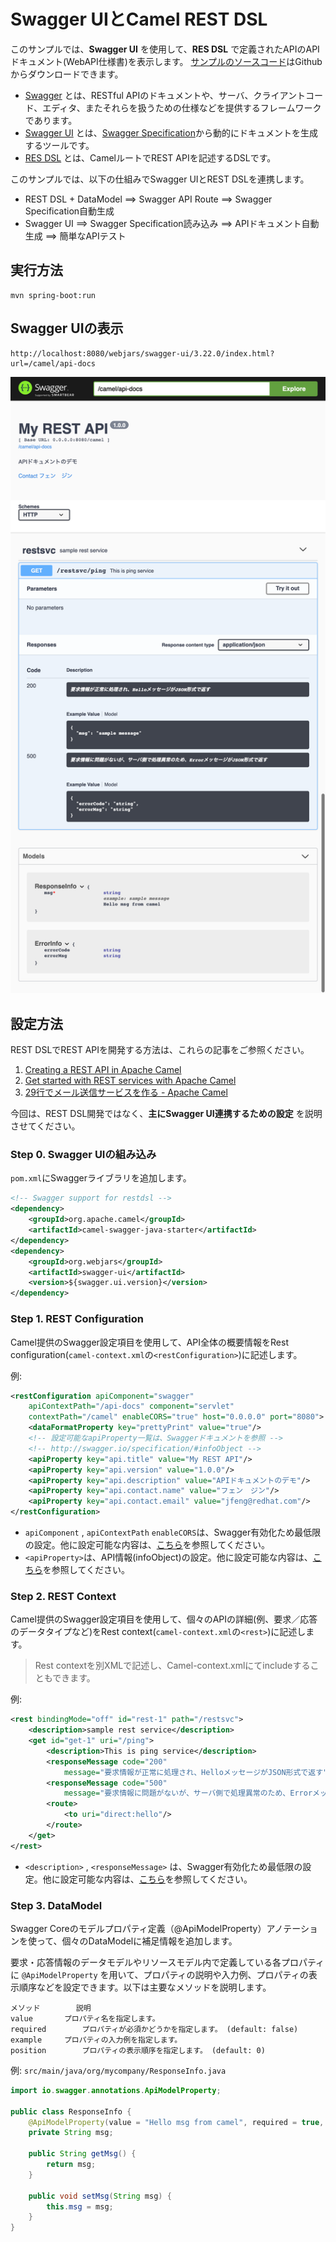 # Swagger UIとCamel REST DSL

このサンプルでは、**Swagger UI** を使用して、**RES DSL** で定義されたAPIのAPIドキュメント(WebAPI仕様書)を表示します。
[サンプルのソースコード][0]はGithubからダウンロードできます。

- [Swagger][1] とは、RESTful APIのドキュメントや、サーバ、クライアントコード、エディタ、またそれらを扱うための仕様などを提供するフレームワークであります。
- [Swagger UI][2] とは、[Swagger Specification][3]から動的にドキュメントを生成するツールです。
- [RES DSL][4] とは、CamelルートでREST APIを記述するDSLです。


このサンプルでは、以下の仕組みでSwagger UIとREST DSLを連携します。
- REST DSL + DataModel ==> Swagger API Route ==> Swagger Specification自動生成
- Swagger UI ==> Swagger Specification読み込み ==> APIドキュメント自動生成 ==> 簡単なAPIテスト

[0]: https://github.com/jian-feng/camel-restdsl-swagger-demo
[1]: https://swagger.io
[2]: https://swagger.io/tools/swagger-ui/
[3]: https://swagger.io/specification/
[4]: https://camel.apache.org/rest-dsl.html

## 実行方法

	mvn spring-boot:run

## Swagger UIの表示

	http://localhost:8080/webjars/swagger-ui/3.22.0/index.html?url=/camel/api-docs

![swagger-ui](swagger-ui.png)

## 設定方法

REST DSLでREST APIを開発する方法は、これらの記事をご参照ください。
1. [Creating a REST API in Apache Camel](https://cleverbuilder.com/articles/camel-rest/)
2. [Get started with REST services with Apache Camel](https://opensource.com/article/18/9/camel-rest-dsl)
3. [29行でメール送信サービスを作る - Apache Camel](https://qiita.com/daikuro/items/57b68d927ea81c81b3b3)


今回は、REST DSL開発ではなく、**主にSwagger UI連携するための設定** を説明させてください。


### Step 0. Swagger UIの組み込み

`pom.xml`にSwaggerライブラリを追加します。

```xml
<!-- Swagger support for restdsl -->
<dependency>
	<groupId>org.apache.camel</groupId>
	<artifactId>camel-swagger-java-starter</artifactId>
</dependency>
<dependency>
	<groupId>org.webjars</groupId>
	<artifactId>swagger-ui</artifactId>
	<version>${swagger.ui.version}</version>
</dependency>
```

### Step 1. REST Configuration

Camel提供のSwagger設定項目を使用して、API全体の概要情報をRest configuration(`camel-context.xml`の`<restConfiguration>`)に記述します。

例:

```xml
<restConfiguration apiComponent="swagger"
    apiContextPath="/api-docs" component="servlet"
    contextPath="/camel" enableCORS="true" host="0.0.0.0" port="8080">
    <dataFormatProperty key="prettyPrint" value="true"/>
    <!-- 設定可能なapiProperty一覧は、Swaggerドキュメントを参照 -->
    <!-- http://swagger.io/specification/#infoObject -->
    <apiProperty key="api.title" value="My REST API"/>
    <apiProperty key="api.version" value="1.0.0"/>
    <apiProperty key="api.description" value="APIドキュメントのデモ"/>
    <apiProperty key="api.contact.name" value="フェン　ジン"/>
    <apiProperty key="api.contact.email" value="jfeng@redhat.com"/>
</restConfiguration>
```

- `apiComponent` , `apiContextPath` `enableCORS`は、Swagger有効化ため最低限の設定。他に設定可能な内容は、[こちら][5]を参照してください。
- `<apiProperty>`は、API情報(infoObject)の設定。他に設定可能な内容は、[こちら][6]を参照してください。

[5]: https://camel.apache.org/rest-dsl.html
[6]: https://swagger.io/specification/#infoObject

### Step 2. REST Context

Camel提供のSwagger設定項目を使用して、個々のAPIの詳細(例、要求／応答のデータタイプなど)をRest context(`camel-context.xml`の`<rest>`)に記述します。

> Rest contextを別XMLで記述し、Camel-context.xmlにてincludeすることもできます。

例:

```xml
<rest bindingMode="off" id="rest-1" path="/restsvc">
    <description>sample rest service</description>
    <get id="get-1" uri="/ping">
        <description>This is ping service</description>
        <responseMessage code="200"
            message="要求情報が正常に処理され、HelloメッセージがJSON形式で返す" responseModel="org.mycompany.ResponseInfo"/>
        <responseMessage code="500"
            message="要求情報に問題がないが、サーバ側で処理異常のため、ErrorメッセージがJSON形式で返す" responseModel="org.mycompany.ErrorInfo"/>
        <route>
            <to uri="direct:hello"/>
        </route>
    </get>
</rest>
```

- `<description>` , `<responseMessage>` は、Swagger有効化ため最低限の設定。他に設定可能な内容は、[こちら][5]を参照してください。


### Step 3. DataModel

Swagger Coreのモデルプロパティ定義（@ApiModelProperty）アノテーションを使って、個々のDataModelに補足情報を追加します。

要求・応答情報のデータモデルやリソースモデル内で定義している各プロパティに `@ApiModelProperty` を用いて、プロパティの説明や入力例、プロパティの表示順序などを設定できます。以下は主要なメソッドを説明します。

	メソッド		説明  
	value		プロパティ名を指定します。  
	required		プロパティが必須かどうかを指定します。 (default: false)  
	example		プロパティの入力例を指定します。  
	position		プロパティの表示順序を指定します。 (default: 0)  

例: `src/main/java/org/mycompany/ResponseInfo.java`

```java
import io.swagger.annotations.ApiModelProperty;

public class ResponseInfo {
	@ApiModelProperty(value = "Hello msg from camel", required = true, example = "sample message")
	private String msg;

	public String getMsg() {
		return msg;
	}

	public void setMsg(String msg) {
		this.msg = msg;
	}
}
```
